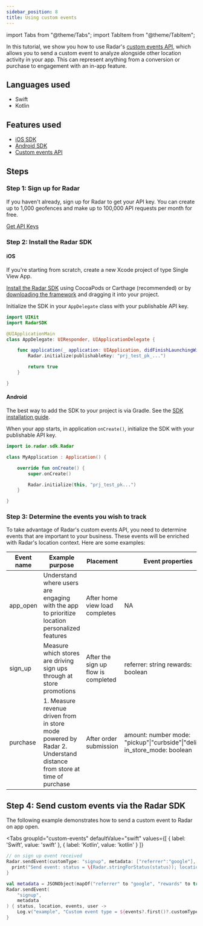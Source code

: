 ```yaml
---
sidebar_position: 8
title: Using custom events
---
```


import Tabs from "@theme/Tabs";
import TabItem from "@theme/TabItem";

In this tutorial, we show you how to use Radar's [custom events API](/api#send-a-custom-event), which allows you to send a custom event to analyze alongside other location activity in your app. This can represent anything from a conversion or purchase to engagement with an in-app feature.

## Languages used

- Swift
- Kotlin

## Features used

- [iOS SDK](/sdk/ios)
- [Android SDK](/sdk/android)
- [Custom events API](/api#send-a-custom-event)

## Steps

### Step 1: Sign up for Radar

If you haven't already, sign up for Radar to get your API key. You can create up to 1,000 geofences and make up to 100,000 API requests per month for free.

<a className="btn btn-large btn-primary" href="https://radar.com/signup">Get API Keys</a>

### Step 2: Install the Radar SDK

#### iOS
If you're starting from scratch, create a new Xcode project of type Single View App.

[Install the Radar SDK](/sdk) using CocoaPods or Carthage (recommended) or by [downloading the framework](https://github.com/radarlabs/radar-sdk-ios/releases) and dragging it into your project.

Initialize the SDK in your `AppDelegate` class with your publishable API key.

```swift
import UIKit
import RadarSDK

@UIApplicationMain
class AppDelegate: UIResponder, UIApplicationDelegate {

    func application(_ application: UIApplication, didFinishLaunchingWithOptions launchOptions: [UIApplication.LaunchOptionsKey: Any]?) -> Bool {
        Radar.initialize(publishableKey: "prj_test_pk_...")

        return true
    }

}
```

#### Android
The best way to add the SDK to your project is via Gradle. See the [SDK installation guide](/sdk/android#install-sdk).

When your app starts, in application `onCreate()`, initialize the SDK with your publishable API key.

  ```kotlin
  import io.radar.sdk.Radar

  class MyApplication : Application() {

      override fun onCreate() {
          super.onCreate()

          Radar.initialize(this, "prj_test_pk...")
      }

  }
  ```
### Step 3: Determine the events you wish to track
To take advantage of Radar's custom events API, you need to determine events that are important to your business. These events will be enriched with Radar's location context. Here are some examples:

| Event name | Example purpose                                                                                                     | Placement                           | Event properties                                                               |
|------------|---------------------------------------------------------------------------------------------------------------------|-------------------------------------|--------------------------------------------------------------------------------|
| app_open   | Understand where users are engaging with the app to prioritize location personalized features                       | After home view load completes      | NA                                                                             |
| sign_up    | Measure which stores are driving sign ups through at store promotions                                               | After the sign up flow is completed | referrer: string rewards: boolean                                            |
| purchase   | 1. Measure revenue driven from in store mode powered by Radar 2. Understand distance from store at time of purchase | After order submission              | amount: number mode: "pickup"\|"curbside"\|"delivery" in_store_mode: boolean |

## Step 4: Send custom events via the Radar SDK

The following example demonstrates how to send a custom event to Radar on app open.

<Tabs
  groupId="custom-events"
  defaultValue="swift"
  values={[
    { label: 'Swift', value: 'swift' },
    { label: 'Kotlin', value: 'kotlin' }
  ]}
>
  <TabItem value="swift">

```swift
// on sign up event received
Radar.sendEvent(customType: "signup", metadata: ["referrer":"google"],["rewards": true]) { (status, location, events, user) in
  print("Send event: status = \(Radar.stringForStatus(status)); location = \(String(describing: location)); events = \(String(describing: events)); user = \(String(describing: user))")
}
```

  </TabItem>
  <TabItem value="kotlin">

```kotlin
val metadata = JSONObject(mapOf("referrer" to "google", "rewards" to true))
Radar.sendEvent(
    "signup",
    metadata
) { status, location, events, user ->
    Log.v("example", "Custom event type = ${events?.first()?.customType}: status = $status; location = $location; events = $events; user = $user")
}
```
  </TabItem>
</Tabs>